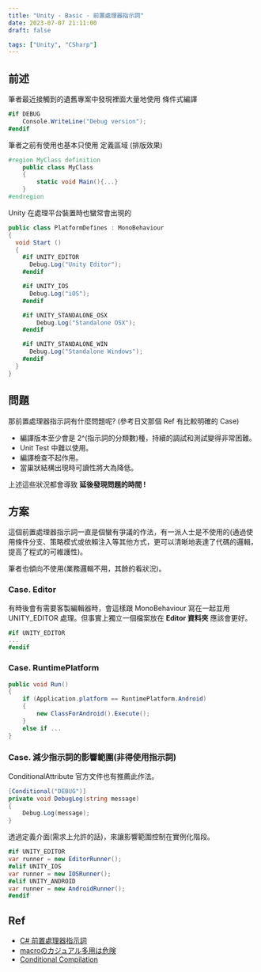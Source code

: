 ```yaml
---
title: "Unity - Basic - 前置處理器指示詞"
date: 2023-07-07 21:11:00
draft: false

tags: ["Unity", "CSharp"]
---
```


## 前述
筆者最近接觸到的遺舊專案中發現裡面大量地使用 條件式編譯 
```csharp
#if DEBUG
    Console.WriteLine("Debug version");
#endif
```

筆者之前有使用也基本只使用 定義區域 (排版效果)
```csharp
#region MyClass definition
    public class MyClass
    {
        static void Main(){...}
    }
#endregion
```

Unity 在處理平台裝置時也蠻常會出現的
```csharp
public class PlatformDefines : MonoBehaviour 
{
  void Start () 
  {
    #if UNITY_EDITOR
      Debug.Log("Unity Editor");
    #endif

    #if UNITY_IOS
      Debug.Log("iOS");
    #endif

    #if UNITY_STANDALONE_OSX
        Debug.Log("Standalone OSX");
    #endif

    #if UNITY_STANDALONE_WIN
      Debug.Log("Standalone Windows");
    #endif
  }          
}
```

## 問題
那前置處理器指示詞有什麼問題呢? (參考日文那個 Ref 有比較明確的 Case)

- 編譯版本至少會是 2^(指示詞的分類數)種，持續的調試和測試變得非常困難。
- Unit Test 中難以使用。
- 編譯檢查不起作用。
- 當巢狀結構出現時可讀性將大為降低。

上述這些狀況都會導致 **延後發現問題的時間 !**

## 方案
這個前置處理器指示詞一直是個蠻有爭議的作法，有一派人士是不使用的(通過使用條件分支、策略模式或依賴注入等其他方式，更可以清晰地表達了代碼的邏輯，提高了程式的可維護性)。

筆者也傾向不使用(業務邏輯不用，其餘的看狀況)。

### Case. Editor
有時後會有需要客製編輯器時，會這樣跟 MonoBehaviour 寫在一起並用 UNITY_EDITOR 處理。但事實上獨立一個檔案放在 **Editor 資料夾** 應該會更好。
```csharp
#if UNITY_EDITOR
...
#endif
```

### Case. RuntimePlatform
```csharp
public void Run() 
{
    if (Application.platform == RuntimePlatform.Android) 
    {
        new ClassForAndroid().Execute();
    } 
    else if ...
}
```

### Case. 減少指示詞的影響範圍(非得使用指示詞)
ConditionalAttribute 官方文件也有推薦此作法。
```csharp
[Conditional("DEBUG")]
private void DebugLog(string message)
{
    Debug.Log(message);
}
```

透過定義介面(需求上允許的話)，來讓影響範圍控制在實例化階段。
```csharp
#if UNITY_EDITOR
var runner = new EditorRunner();
#elif UNITY_IOS
var runner = new IOSRunner();
#elif UNITY_ANDROID
var runner = new AndroidRunner();
#endif
```

## Ref
- [C# 前置處理器指示詞](https://learn.microsoft.com/zh-tw/dotnet/csharp/language-reference/preprocessor-directives)
- [macroのカジュアル多用は危険](https://zenn.dev/mattak/articles/3ef65fd8c9db63)
- [Conditional Compilation](https://docs.unity3d.com/Manual/PlatformDependentCompilation.html)